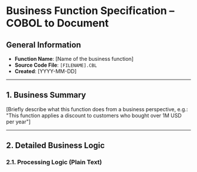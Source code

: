 # Business Function Specification – COBOL to Document

## General Information
- **Function Name**: [Name of the business function]
- **Source Code File**: `[FILENAME].CBL`
- **Created**: [YYYY-MM-DD]

---

## 1. Business Summary

[Briefly describe what this function does from a business perspective, e.g.:  
"This function applies a discount to customers who bought over 1M USD per year"]

---

## 2. Detailed Business Logic

### 2.1. Processing Logic (Plain Text)

